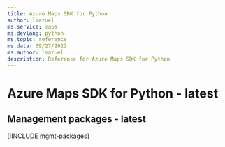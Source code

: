 ```yaml
---
title: Azure Maps SDK for Python
author: lmazuel
ms.service: maps
ms.devlang: python
ms.topic: reference
ms.data: 09/27/2022
ms.author: lmazuel
description: Reference for Azure Maps SDK for Python
---
```

# Azure Maps SDK for Python - latest

## Management packages - latest
[!INCLUDE [mgmt-packages](maps-mgmt-index.md)]